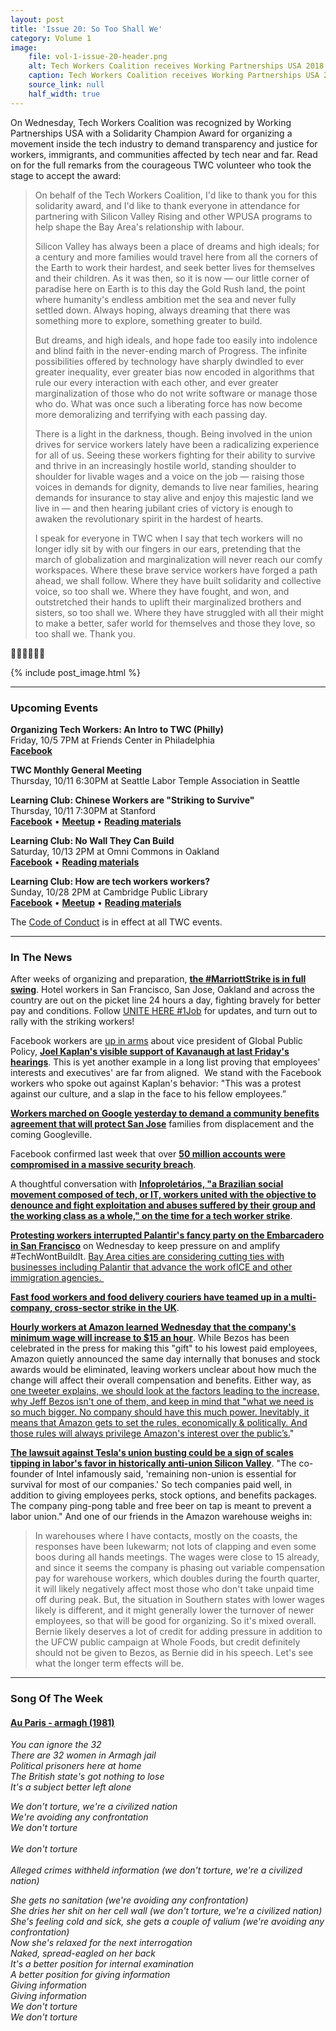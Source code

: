 ```yaml
---
layout: post
title: 'Issue 20: So Too Shall We'
category: Volume 1
image:
    file: vol-1-issue-20-header.png
    alt: Tech Workers Coalition receives Working Partnerships USA 2018 Rise Up Solidarity Champion Award
    caption: Tech Workers Coalition receives Working Partnerships USA 2018 Rise Up Solidarity Champion Award
    source_link: null
    half_width: true
---
```


<!-- Content imported from: http://eepurl.com/dIERNr -->

On Wednesday, Tech Workers Coalition was recognized by Working Partnerships USA with a&nbsp;Solidarity Champion Award for organizing a movement inside the tech industry to demand transparency and justice for workers, immigrants, and communities affected by tech near and far. Read on for the full remarks from the courageous TWC volunteer who took the stage to accept the award:

<!--excerpt-->

> On behalf of the Tech Workers Coalition, I'd like to thank you for this solidarity award, and I'd like to thank everyone in attendance for partnering with Silicon Valley Rising and other WPUSA programs to help shape the Bay Area's relationship with labour.
>
> Silicon Valley has always been a place of dreams and high ideals; for a century and more families would travel here from all the corners of the Earth to work their hardest, and seek better lives for themselves and their children. As it was then, so it is now — our little corner of paradise here on Earth is to this day the Gold Rush land, the point where humanity's endless ambition met the sea and never fully settled down. Always hoping, always dreaming that there was something more to explore, something greater to build.
>
> But dreams, and high ideals, and hope fade too easily into indolence and blind faith in the never-ending march of Progress. The infinite possibilities offered by technology have sharply dwindled to ever greater inequality, ever greater bias now encoded in algorithms that rule our every interaction with each other, and ever greater marginalization of those who do not write software or manage those who do. What was once such a liberating force has now become more demoralizing and terrifying with each passing day.
>
> There is a light in the darkness, though. Being involved in the union drives for service workers lately have been a radicalizing experience for all of us. Seeing these workers fighting for their ability to survive and thrive in an increasingly hostile world, standing shoulder to shoulder for livable wages and a voice on the job — raising those voices in demands for dignity, demands to live near families, hearing demands for insurance to stay alive and enjoy this majestic land we live in — and then hearing jubilant cries of victory is enough to awaken the revolutionary spirit in the hardest of hearts.
>
> I speak for everyone in TWC when I say that tech workers will no longer idly sit by with our fingers in our ears, pretending that the march of globalization and marginalization will never reach our comfy workspaces. Where these brave service workers have forged a path ahead, we shall follow. Where they have built solidarity and collective voice, so too shall we. Where they have fought, and won, and outstretched their hands to uplift their marginalized brothers and sisters, so too shall we. Where they have struggled with all their might to make a better, safer world for themselves and those they love, so too shall we. Thank you.

✊🏾✊🏾✊🏾


{% include post_image.html %}

***

###  Upcoming Events

**Organizing Tech Workers: An Intro to TWC (Philly)**  
Friday, 10/5 7PM at Friends Center in Philadelphia  
[**Facebook**](https://www.facebook.com/events/2172860512960540/)  
  
**TWC Monthly General Meeting&nbsp;**  
Thursday, 10/11 6:30PM at Seattle Labor Temple Association in Seattle&nbsp;  
  
**Learning Club: Chinese Workers are "Striking to Survive"&nbsp;**  
Thursday, 10/11 7:30PM at Stanford  
[**Facebook**](https://www.facebook.com/events/1807664429287026/?ref_page_id=1620087751567084&acontext=%7B%22source%22%3A5%2C%22action_history%22%3A%5B%7B%22surface%22%3A%22page%22%2C%22mechanism%22%3A%22main_list%22%2C%22extra_data%22%3A%22%5C%22%5B%5D%5C%22%22%7D%5D%2C%22has_source%22%3Atrue%7Dhttps://www.facebook.com/events/1898490060454664/)&nbsp;• **[Meetup](https://www.meetup.com/Tech-Workers-Coalition/events/254402815/)&nbsp;**• [**Reading materials**](https://sites.google.com/view/tech-workers-coalition/topics/striking-to-survive-chinese-worker-activist-book-tour)  
  
**Learning Club: No Wall They Can Build**  
Saturday, 10/13 2PM at Omni Commons in Oakland  
[**Facebook**](https://www.facebook.com/events/719981168349377/)&nbsp;• [**Reading materials**](https://sites.google.com/view/tech-workers-coalition/topics/no-wall-they-can-build?authuser=0)  
  
**Learning Club: How are tech workers workers?**  
Sunday, 10/28 2PM at Cambridge Public Library  
[**Facebook**](https://www.facebook.com/events/2169876176601348/?ref_page_id=1620087751567084&acontext=%7B%22source%22%3A5%2C%22action_history%22%3A%5B%7B%22surface%22%3A%22page%22%2C%22mechanism%22%3A%22main_list%22%2C%22extra_data%22%3A%22%5C%22%5B%5D%5C%22%22%7D%5D%2C%22has_source%22%3Atrue%7D) •&nbsp;[**Meetup**](https://www.meetup.com/Tech-Workers-Coalition/)&nbsp;• [**Reading materials**](https://sites.google.com/view/tech-workers-coalition/topics/the-revolution-will-not-be-funded?authuser=0)  

The [Code of Conduct](https://techworkerscoalition.org/community-guide/) is in effect at all TWC events.

***

###  In The News

After weeks of organizing and preparation, [**the #MarriottStrike is in full swing**](https://twitter.com/unitehere). Hotel workers in San Francisco, San Jose, Oakland and across the country are out on the picket line 24 hours a day, fighting bravely for better pay and conditions. Follow [UNITE HERE #1Job](https://twitter.com/unitehere) for updates, and turn out to rally with the striking workers!  
  
Facebook workers are [up in arms](https://www.nytimes.com/2018/10/04/technology/facebook-kavanaugh-nomination-kaplan.html) about&nbsp;vice president of Global Public Policy, [**Joel Kaplan's visible support of Kavanaugh at last Friday's hearings**](https://techcrunch.com/2018/09/27/kavanaugh-facebook-joel-kaplan/). This is yet another example in a long list proving that employees' interests and executives' are far from aligned.&nbsp; We stand with the Facebook workers who spoke out against Kaplan's behavior:&nbsp;"This was a protest against our culture, and a slap in the face to his fellow employees.”  
  
[**Workers marched on Google yesterday to demand a community benefits agreement that will protect San Jose**](https://www.facebook.com/SVRising/) families from displacement and the coming Googleville.  
  
Facebook confirmed last week that over [**50 million accounts were compromised in a massive security breach**](https://apnews.com/65986276c04449ffb3e795ce0eef29d4?utm_campaign=SocialFlow&utm_source=Twitter&utm_medium=AP).  
  
A thoughtful conversation with&nbsp;[**Infoproletários, "a Brazilian social movement composed of tech, or IT, workers united with the objective to denounce and fight exploitation and abuses suffered by their group and the working class as a whole," on the time for a tech worker strike**](https://notesfrombelow.org/article/we-must-think-about-a-tech-workers-strike).  
  
[**Protesting workers interrupted Palantir's fancy party on the Embarcadero in San Francisco**](https://twitter.com/ConMijente/status/1047902450479321088) on Wednesday to keep pressure on and amplify #TechWontBuildIt.&nbsp;[Bay Area cities are considering cutting ties with businesses including Palantir that advance the work of](https://www.mercurynews.com/2018/10/04/bay-area-cities-consider-cutting-ties-with-tech-giants-over-immigration/)[ICE and other immigration agencies.&nbsp;](https://www.mercurynews.com/2018/10/04/bay-area-cities-consider-cutting-ties-with-tech-giants-over-immigration/)  
  
[**Fast food workers and food delivery couriers have teamed up in a multi-company, cross-sector strike in the UK**](https://twitter.com/NotesFrom_Below/status/1047871042239303680).  

[**Hourly workers at Amazon learned Wednesday that the company's minimum wage will increase to $15 an hour**](https://www.cnbc.com/2018/10/03/amazon-hourly-workers-lose-monthly-bonuses-stock-awards.html). While Bezos has been celebrated in the press for making this "gift" to his lowest paid employees, Amazon quietly announced the same day internally that bonuses and stock awards would be eliminated, leaving workers unclear about how much the change will affect their overall compensation and benefits. Either way, as [one tweeter&nbsp;explains, we should look at the factors leading to the increase, why Jeff Bezos isn't one of them, and&nbsp;keep in mind that "what we need is so much bigger. No company should have this much power. Inevitably, it means that Amazon gets to set the rules, economically & politically. And those rules will always privilege Amazon's interest over the public’s.](http://kers%20getting%20a%20raise%20is%20a%20good%20thing.%20But%20what%20we%20need%20is%20so%20much%20bigger.%20No%20company%20should%20have%20this%20much%20power.%20Inevitably,%20it%20means%20that%20Amazon%20gets%20to%20set%20the%20rules,%20economically%20&%20politically.%20And%20those%20rules%20will%20always%20privilege%20Amazon's%20interest%20over%20the%20public%E2%80%99s)"  
  
[**The lawsuit against Tesla's union busting could be a sign of scales tipping in labor's favor in historically anti-union Silicon Valley**](https://www.theverge.com/2018/9/29/17914572/tesla-union-trial-silicon-valley-unionization-elon-musk). "The co-founder of Intel infamously said, 'remaining non-union is essential for survival for most of our companies.' So tech companies paid well, in addition to giving employees perks, stock options, and benefits packages. The company ping-pong table and free beer on tap is meant to prevent a labor union." And one of our friends in the Amazon warehouse weighs in:

> In warehouses where I have contacts, mostly on the coasts, the responses have been lukewarm; not lots of clapping and even some boos during all hands meetings. The wages were close to 15 already, and since it seems the company is phasing out variable compensation pay for warehouse workers, which doubles during the fourth quarter, it will likely negatively affect most those who don't take unpaid time off during peak. But, the situation in Southern states with lower wages likely is different, and it might generally lower the turnover of newer employees, so that will be good for organizing. So it's mixed overall. Bernie likely deserves a lot of credit for adding pressure in addition to the UFCW public campaign at Whole Foods, but credit definitely should not be given to Bezos, as Bernie did in his speech. Let's see what the longer term effects will be.

***

### Song Of The Week

#### [**Au Paris - armagh (1981)**](https://www.youtube.com/watch?v=tSAP3EjshkI)

_You can ignore the 32_<br/>
_There are 32 women in Armagh jail_<br/>
_Political prisoners here at home_<br/>
_The British state's got nothing to lose_<br/>
_It's a subject better left alone_<br/>

_We don't torture, we're a civilized nation_<br/>
_We're avoiding any confrontation_<br/>
_We don't torture_<br/>  
_We don't torture_<br/>  
_Alleged crimes withheld information (we don't torture, we're a civilized nation)_<br/>

_She gets no sanitation (we're avoiding any confrontation)_<br/>
_She dries her shit on her cell wall (we don't torture, we're a civilized nation)_<br/>
_She's feeling cold and sick, she gets a couple of valium (we're avoiding any confrontation)_<br/>
_Now she's relaxed for the next interrogation_<br/>
_Naked, spread-eagled on her back_<br/>
_It's a better position for internal examination_<br/>
_A better position for giving information_<br/>
_Giving information_<br/>
_Giving information_<br/>
_We don't torture_<br/>
_We don't torture_  
